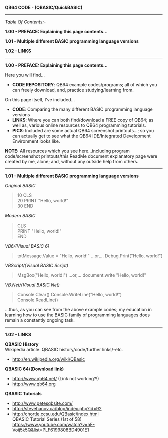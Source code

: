 **QB64 CODE - (QBASIC/QuickBASIC)** 

-----

_Table Of Contents:-_

**1.00 - PREFACE: Explaining this page contents...** 

**1.01 - Multiple different BASIC programming language versions** 

**1.02 - LINKS**      

-----

**1.00 - PREFACE: Explaining this page contents...** 

Here you will find...
* **CODE REPOSITORY**: QB64 example codes/programs; all of which you can freely download, and, practice studying/learning from.

On this page itself, I've included...
* **CODE**: Comparing the many different BASIC programming language versions
* **LINKS**: Where you can both find/download a FREE copy of QB64; as well as, various online resources to QB64 programming tutorials. 
* **PICS**: Included are some actual QB64 screenshot printouts...; so you can actually get to see what the QB64 IDE/Integrated Development Environment looks like.

**NOTE:** All resources which you see here...including program code/screenshot printouts/this ReadMe document explanatory page were created by me, alone; and, without any outside help from others.

-----

**1.01 - Multiple different BASIC programming language versions** 

_Original BASIC_

>10 CLS  
>20 PRINT "Hello, world!"  
>30 END

_Modern BASIC_

>CLS  
>PRINT "Hello, world!"  
>END

_VB6/(Visual BASIC 6)_

>txtMessage.Value = "Hello, world!"
...or,...
>Debug.Print("Hello, world!")

_VBScript/(Visual BASIC Script)_

>MsgBox\("Hello, world!"\)
...or,...
>document.write "Hello, world!"

_VB.Net/(Visual BASIC.Net)_

>Console.Clear()
>Console.WriteLine("Hello, world!")
>Console.ReadLine()

...thus, as you can see from the above example codes; my education in learning how to use the BASIC family of programming languages does remain a constantly ongoing task.

-----

**1.02 - LINKS**      

**QBASIC History**  
Wikipedia article: QBASIC history/code/further links/-etc.  
* http://en.wikipedia.org/wiki/QBasic

**QBASIC 64/(Download link)**
* http://www.qb64.net/  (Link not working?!)  
* http://www.qb64.org  

**QBASIC Tutorials**      
* http://www.petesqbsite.com/  
* http://stevehanov.ca/blog/index.php?id=92  
* http://chortle.ccsu.edu/QBasic/index.html    
QBASIC Tutorial Series (1st of 58)  
https://www.youtube.com/watch?v=hE-Voij5k5Q&list=PLF6199808BD4901E1  
